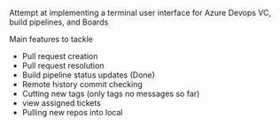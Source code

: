 Attempt at implementing a terminal user interface for Azure Devops VC, build pipelines, and Boards

Main features to tackle

- Pull request creation
- Pull request resolution
- Build pipeline status updates (Done)
- Remote history commit checking
- Cutting new tags (only tags no messages so far)
- view assigned tickets
- Pulling new repos into local

